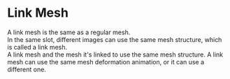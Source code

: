 # Link Mesh

A link mesh is the same as a regular mesh.
<br>
In the same slot, different images can use the same mesh structure, which is called a link mesh.
<br>
A link mesh and the mesh it's linked to use the same mesh structure. A link mesh can use the same mesh deformation animation, or it can use a different one.